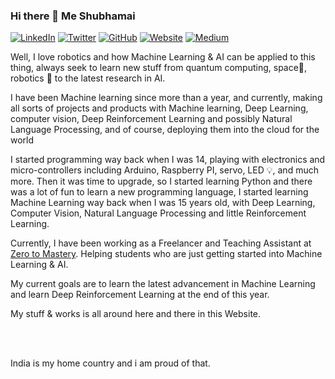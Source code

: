 ### Hi there 👋 Me Shubhamai

[![LinkedIn](https://img.shields.io/badge/LinkedIn-Shubhamai-blue?style=flat-square&logo=linkedin)](https://www.linkedin.com/in/shubhamai/)
[![Twitter](https://img.shields.io/twitter/follow/Shubhamai?style=flat-square&logo=twitter)](https://twitter.com/Shubhamai)
[![GitHub](https://img.shields.io/badge/GitHub-Shubhamai-lightgrey?style=flat-square&logo=github)](https://github.com/Shubhamai)
[![Website](https://img.shields.io/badge/Website-Shubhamai.github.io-red?style=flat-square)](https://shubhamai.github.io/home/)
[![Medium](https://img.shields.io/badge/Medium-Shubhamai-green?style=flat-square&logo=medium)](https://medium.com/@Shubhamai)


Well, I love robotics and how Machine Learning & AI can be applied to this thing, always seek to learn new stuff from quantum computing, space🌌, robotics 🤖 to the latest research in AI.   


I have been Machine learning since more than a year, and currently, making all sorts of projects and products with Machine learning, Deep Learning, computer vision, Deep Reinforcement Learning and possibly Natural Language Processing, and of course, deploying them into the cloud for the world

I started programming way back when I was 14, playing with electronics and micro-controllers including Arduino, Raspberry PI, servo, LED 💡, and much more. Then it was time to upgrade, so I started learning Python and there was a lot of fun to learn a new programming language, I started learning Machine Learning way back when I was 15 years old, with Deep Learning, Computer Vision, Natural Language Processing and little Reinforcement Learning.

Currently, I have been working as a Freelancer and Teaching Assistant at [Zero to Mastery](http://zerotomastery.io/).  Helping students who are just getting started into Machine Learning & AI.



My current goals are to learn the latest advancement in Machine Learning and learn Deep Reinforcement Learning at the end of this year.


My stuff & works is all around here and there in this Website.

<br>
<br>

India is my home country and i am proud of that.

